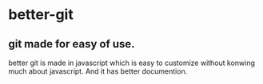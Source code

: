 # better-git

## git made for easy of use.

better git is made in javascript which is easy to customize without konwing much about javascript. And it has better documention.



